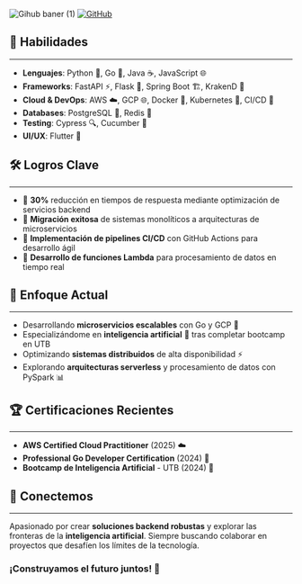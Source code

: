 ![Gihub baner (1)](https://github.com/user-attachments/assets/24ca212a-efa1-468b-af02-88c659972daa)
[![GitHub](https://img.shields.io/badge/GitHub-jjvnz-blue?logo=github)](https://github.com/jjvnz)

## 🚀 Habilidades
----------------
* **Lenguajes**: Python 🐍, Go 🦙, Java ☕, JavaScript 🌐
* **Frameworks**: FastAPI ⚡, Flask 🍃, Spring Boot 🏗️, KrakenD 🚪
* **Cloud & DevOps**: AWS ☁️, GCP 🌐, Docker 🐳, Kubernetes 🧱, CI/CD 🔄
* **Databases**: PostgreSQL 🐘, Redis 🔴
* **Testing**: Cypress 🔍, Cucumber 🥒
* **UI/UX**: Flutter 🌊

## 🛠️ Logros Clave
-------------------
* 🔹 **30%** reducción en tiempos de respuesta mediante optimización de servicios backend
* 🔹 **Migración exitosa** de sistemas monolíticos a arquitecturas de microservicios
* 🔹 **Implementación de pipelines CI/CD** con GitHub Actions para desarrollo ágil
* 🔹 **Desarrollo de funciones Lambda** para procesamiento de datos en tiempo real

## 🎯 Enfoque Actual
-------------------
* Desarrollando **microservicios escalables** con Go y GCP 🚀
* Especializándome en **inteligencia artificial** 🤖 tras completar bootcamp en UTB
* Optimizando **sistemas distribuidos** de alta disponibilidad ⚡
* Explorando **arquitecturas serverless** y procesamiento de datos con PySpark 📊

## 🏆 Certificaciones Recientes
-------------------------------
* **AWS Certified Cloud Practitioner** (2025) ☁️
* **Professional Go Developer Certification** (2024) 🦙
* **Bootcamp de Inteligencia Artificial** - UTB (2024) 🤖

## 🤝 Conectemos
----------------
Apasionado por crear **soluciones backend robustas** y explorar las fronteras de la **inteligencia artificial**. Siempre buscando colaborar en proyectos que desafíen los límites de la tecnología.

### ¡Construyamos el futuro juntos! 🚀
